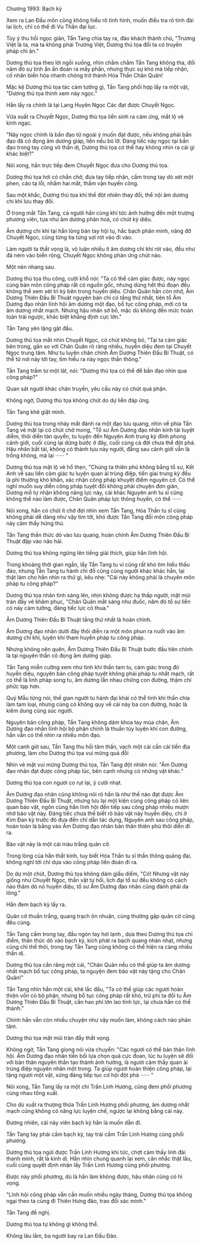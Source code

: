 




Chương 1993: Bạch kỳ


Xem ra Lan Đấu môn cũng không hiểu rõ tình hình, muốn điều tra rõ tinh đài lai lịch, chỉ có thể đi Vu Thần đại lục.

Tùy ý thu hồi ngọc giản, Tần Tang chìa tay ra, đảo khách thành chủ, "Trương Việt là ta, mà ta không phải Trương Việt, Dương thủ tọa đối ta có truyền pháp chi ân."

Dương thủ tọa theo lời ngồi xuống, nhìn chằm chằm Tần Tang không tha, đối năm đó sự tình ẩn ẩn đoán ra mấy phần, nhưng thực sự khó mà tiếp nhận, cố nhân biến hóa nhanh chóng trở thành Hóa Thần Chân Quân!

Mặc kệ Dương thủ tọa tác cảm tưởng gì, Tần Tang phối hợp lấy ra một vật, "Dương thủ tọa thỉnh xem này ngọc."

Hắn lấy ra chính là tại Lang Huyên Ngọc Các đạt được Chuyết Ngọc.

Vừa xuất ra Chuyết Ngọc, Dương thủ tọa liền sinh ra cảm ứng, mắt lộ vẻ kinh ngạc.

"Này ngọc chính là bần đạo từ ngoài ý muốn đạt được, nếu không phải bần đạo đã cô đọng âm dương giáp, liền nếu bỏ lỡ. Đáng tiếc này ngọc tại bần đạo trong tay cũng vô thần dị, Dương thủ tọa có thể hay không nhìn ra cái gì khác biệt?"

Nói xong, hắn trực tiếp đem Chuyết Ngọc đưa cho Dương thủ tọa.

Dương thủ tọa hơi có chần chờ, đưa tay tiếp nhận, cầm trong tay dò xét một phen, cáo tạ lỗi, nhắm hai mắt, thầm vận huyền công.

Sau một khắc, Dương thủ tọa khí thế đột nhiên thay đổi, thể nội âm dương chi khí lưu thay đổi.

Ở trong mắt Tần Tang, cả người hắn cùng khí tức ảnh hưởng đến một trượng phương viên, tựa như âm dương phân hoá, có chút kỳ diệu.

Âm dương chi khí tại hắn lòng bàn tay hội tụ, hắc bạch phân minh, nâng đỡ Chuyết Ngọc, cũng từng tia từng sợi rót vào đi vào.

Làm người ta thất vọng là, vô luận nhiều ít âm dương chi khí rót vào, đều như đá ném vào biển rộng, Chuyết Ngọc không phản ứng chút nào.

Một nén nhang sau.

Dương thủ tọa thu công, cười khổ nói: "Ta có thể cảm giác được, này ngọc cùng bản môn công pháp rất có nguồn gốc, nhưng dùng hết thủ đoạn đều không thể xem xét tri kỳ bên trong huyền diệu. Chân Quân hẳn còn nhớ, Âm Dương Thiên Đấu Bí Thuật nguyên bản chỉ có tầng thứ nhất, tiên tổ Âm Dương đạo nhân lĩnh hội âm dương một đạo, bổ tục công pháp, mới có ta âm dương nhất mạch. Nhưng hậu nhân sở bổ, mặc dù không đến mức hoàn toàn trái ngược, khác biệt khẳng định cực lớn."

Tần Tang yên lặng gật đầu.

Dương thủ tọa mắt nhìn Chuyết Ngọc, có chút không bỏ, "Tại ta cảm giác bên trong, gần so với Chân Quân rõ ràng nhiều, huyền diệu đem tại Chuyết Ngọc trung tâm. Như tu luyện chân chính Âm Dương Thiên Đấu Bí Thuật, có thể từ nơi này tới tay, tìm hiểu ra này ngọc thần thông."

Tần Tang trầm tư một lát, nói: "Dương thủ tọa có thể để bần đạo nhìn qua công pháp?"

Quan sát người khác chân truyền, yêu cầu này có chút quá phận.

Không ngờ, Dương thủ tọa không chút do dự liền đáp ứng.

Tần Tang khẽ giật mình.

Dương thủ tọa trong nháy mắt đánh ra một đạo lưu quang, nhìn về phía Tần Tang vẻ mặt lại có chút chờ mong, "Tổ sư Âm Dương đạo nhân kinh tài tuyệt diễm, thôi diễn tàn quyển, tu luyện đến Nguyên Anh trung kỳ đỉnh phong cảnh giới, cuối cùng lại dừng bước ở đây, cuối cùng cả đời chưa thể đột phá. Hậu nhân bất tài, không có thành tựu này người, đằng sau cảnh giới vẫn là trống không, mà lại ······ "

Dương thủ tọa mặt lộ vẻ hổ thẹn, "Chúng ta thiên phú không bằng tổ sư, Kết Anh về sau liền cảm giác tu luyện quan ải trùng điệp, tiến giai trung kỳ đều là phi thường khó khăn, xác nhận công pháp khuyết điểm nguyên cớ. Có thể nghĩ muốn suy diễn công pháp tuyệt đối không phải chuyện đơn giản, Dương mỗ tự nhận không năng lực này, cái khác Nguyên anh tu sĩ cũng không thể nào làm được, Chân Quân pháp lực thông huyền, có thể ······

Nói xong, hắn có chút ít chờ đợi nhìn xem Tần Tang, Hóa Thần tu sĩ cũng không phải dễ dàng như vậy tìm tới, khó được Tần Tang đối môn công pháp này cảm thấy hứng thú.

Tần Tang thần thức dò vào lưu quang, hoàn chỉnh Âm Dương Thiên Đấu Bí Thuật đập vào não hải.

Dương thủ tọa không ngừng lên tiếng giải thích, giúp hắn lĩnh hội.

Trong khoảng thời gian ngắn, lấy Tần Tang tu vi cũng rất khó tìm hiểu thấu đáo, nhưng Tần Tang tu hành chi đồ cũng cùng người khác khác hẳn, lại thật làm cho hắn nhìn ra thứ gì, kêu nhẹ: "Cái này không phải là chuyên môn pháp tu công pháp?"

Dương thủ tọa nhãn tình sáng lên, nhịn không được hạ thấp người, mặt mũi tràn đầy vẻ khâm phục, "Chân Quân mắt sáng như đuốc, năm đó tổ sư liền có này cảm tưởng, đáng tiếc lực có thua."

Âm Dương Thiên Đấu Bí Thuật tầng thứ nhất là hoàn chỉnh.

Âm Dương đạo nhân dưới đây thôi diễn ra một môn phun ra nuốt vào âm dương chi khí, luyện khí tham huyền pháp tu công pháp.

Nhưng không nên quên, Âm Dương Thiên Đấu Bí Thuật bước đầu tiên chính là tại nguyên thần cô đọng âm dương giáp.

Tần Tang miễn cưỡng xem như tinh khí thần tam tu, cảm giác trong đó huyền diệu, nguyên bản công pháp tuyệt không phải pháp tu nhất mạch, rất có thể là linh pháp song tu, âm dương lẫn nhau chứng con đường, thậm chí phức tạp hơn.

Quỷ Mẫu từng nói, thế gian người tu hành đại khái có thể tinh khí thần chia làm tam loại, nhưng cũng có không quy về cái này ba con đường, hoặc là kiêm dung cũng súc người.

Nguyên bản công pháp, Tần Tang không dám khoa tay múa chân, Âm Dương đạo nhân lĩnh hội bộ phận chính là thuần túy luyện khí con đường, hắn vẫn có thể nhìn ra nhiều môn đạo.

Một canh giờ sau, Tần Tang thu hồi tâm thần, vạch một cái cần cải tiến địa phương, làm cho Dương thủ tọa vui mừng quá đỗi

Nhìn vẻ mặt vui mừng Dương thủ tọa, Tần Tang đột nhiên nói: "Âm Dương đạo nhân đạt được công pháp lúc, bên cạnh nhưng có những vật khác."

Dương thủ tọa con ngươi co rụt lại, ý cười nhạt.

Âm Dương đạo nhân cũng không nói rõ hắn là như thế nào đạt được Âm Dương Thiên Đấu Bí Thuật, nhưng lưu lại một kiện cùng công pháp có liên quan bảo vật, ngôn cùng hắn lĩnh hội đến tiếp sau công pháp nhiều mượn nhờ bảo vật này. Đáng tiếc chưa thể biết rõ bảo vật này huyền diệu, chỉ ở Kim Đan kỳ trước đó đưa đến chỉ dẫn tác dụng, Nguyên anh sau công pháp, hoàn toàn là bằng vào Âm Dương đạo nhân bản thân thiên phú thôi diễn đi ra.

Bảo vật này là một cái màu trắng quân cờ.

Trong lòng của hắn thất kinh, tuy biết Hóa Thần tu sĩ thần thông quảng đại, không nghĩ tới chỉ dựa vào công pháp liền đoán đi ra.

Do dự một chút, Dương thủ tọa không dám giấu diếm, "Có! Nhưng vật này giống như Chuyết Ngọc, thần vật tự hối, lịch đại tổ sư đều không có cách nào thăm dò nó huyền diệu, tổ sư Âm Dương đạo nhân cũng đành phải da lông."

Hắn đem bạch kỳ lấy ra.

Quân cờ thuần trắng, quang trạch ôn nhuận, cùng thường gặp quân cờ cũng đều cùng.

Tần Tang cầm trong tay, đầu ngón tay hơi lạnh , dựa theo Dương thủ tọa chỉ điểm, thần thức dò vào bạch kỳ, kích phát ra bạch quang nhàn nhạt, nhưng cũng chỉ thế thôi, trong tay Tần Tang cũng không có thể hiện ra càng nhiều thần dị.

Dương thủ tọa cắn răng một cái, "Chân Quân nếu có thể giúp ta âm dương nhất mạch bổ tục công pháp, ta nguyện đem bảo vật này tặng cho Chân Quân!"

Tần Tang nhìn hắn một cái, khẽ lắc đầu, "Ta có thể giúp các ngươi hoàn thiện vốn có bộ phận, nhưng bổ tục công pháp rất khó, trừ phi ta đổi tu Âm Dương Thiên Đấu Bí Thuật, cần hao phí lớn lao tinh lực, lại chưa hẳn có thể thành."

Chính hắn vẫn còn nhiều chuyện như vậy muốn làm, không cách nào phân tâm.

Dương thủ tọa mặt mũi tràn đầy thất vọng.

Không ngờ, Tần Tang giọng nói vừa chuyển: "Các ngươi có thể bản thân lĩnh hội. Âm Dương đạo nhân tiền bối lựa chọn quá cực đoan, lúc tu luyện sẽ đối với bản thân nguyên thần tạo thành ảnh hưởng, là ngươi cảm thấy quan ải trùng điệp nguyên nhân một trong. Ta giúp ngươi hoàn thiện công pháp, lại tặng ngươi một vật, xứng đáng tiếp tục cơ hội đột phá ······ "

Nói xong, Tần Tang lấy ra một chi Trấn Linh Hương, cũng đem phối phương cùng nhau tống xuất.

Cho dù xuất ra thượng thừa Trấn Linh Hương phối phương, âm dương nhất mạch cũng không có năng lực luyện chế, ngược lại không bằng cái này.

Đương nhiên, cái này viên bạch kỳ hắn là muốn dẫn đi.

Tần Tang tay phải cầm bạch kỳ, tay trái cầm Trấn Linh Hương cùng phối phương.

Dương thủ tọa ngửi được Trấn Linh Hương khí tức, chợt cảm thấy linh đài thanh minh, rất là kinh dị. Hắn nhìn chung quanh lại xem, cân nhắc thật lâu, cuối cùng quyết định nhận lấy Trấn Linh Hương cùng phối phương.

Được này phối phương, dù là hắn làm không được, hậu nhân cũng có hi vọng.

"Lĩnh hội công pháp vẫn cần muốn nhiều ngày tháng, Dương thủ tọa không ngại theo ta cùng đi Thiên Hưng đảo, trao đổi xác minh."

Tần Tang đề nghị.

Dương thủ tọa tự không gì không thể.

Không lâu lắm, ba người bay ra Lan Đấu Đảo.




